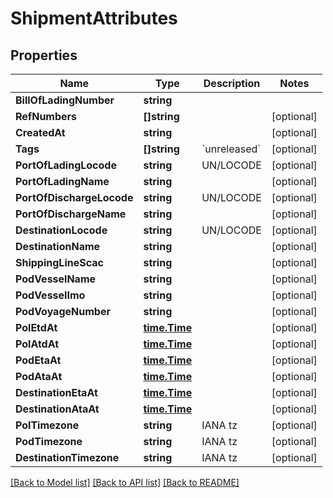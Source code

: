 # ShipmentAttributes

## Properties

Name | Type | Description | Notes
------------ | ------------- | ------------- | -------------
**BillOfLadingNumber** | **string** |  | 
**RefNumbers** | **[]string** |  | [optional] 
**CreatedAt** | **string** |  | [optional] 
**Tags** | **[]string** | &#x60;unreleased&#x60; | [optional] 
**PortOfLadingLocode** | **string** | UN/LOCODE | [optional] 
**PortOfLadingName** | **string** |  | [optional] 
**PortOfDischargeLocode** | **string** | UN/LOCODE | [optional] 
**PortOfDischargeName** | **string** |  | [optional] 
**DestinationLocode** | **string** | UN/LOCODE | [optional] 
**DestinationName** | **string** |  | [optional] 
**ShippingLineScac** | **string** |  | [optional] 
**PodVesselName** | **string** |  | [optional] 
**PodVesselImo** | **string** |  | [optional] 
**PodVoyageNumber** | **string** |  | [optional] 
**PolEtdAt** | [**time.Time**](time.Time.md) |  | [optional] 
**PolAtdAt** | [**time.Time**](time.Time.md) |  | [optional] 
**PodEtaAt** | [**time.Time**](time.Time.md) |  | [optional] 
**PodAtaAt** | [**time.Time**](time.Time.md) |  | [optional] 
**DestinationEtaAt** | [**time.Time**](time.Time.md) |  | [optional] 
**DestinationAtaAt** | [**time.Time**](time.Time.md) |  | [optional] 
**PolTimezone** | **string** | IANA tz | [optional] 
**PodTimezone** | **string** | IANA tz | [optional] 
**DestinationTimezone** | **string** | IANA tz | [optional] 

[[Back to Model list]](../README.md#documentation-for-models) [[Back to API list]](../README.md#documentation-for-api-endpoints) [[Back to README]](../README.md)


